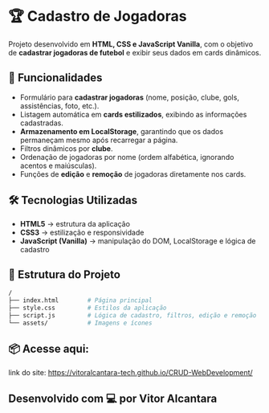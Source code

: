 # 🏆 Cadastro de Jogadoras

Projeto desenvolvido em **HTML, CSS e JavaScript Vanilla**, com o objetivo de **cadastrar jogadoras de futebol** e exibir seus dados em cards dinâmicos.  

## 🚀 Funcionalidades
- Formulário para **cadastrar jogadoras** (nome, posição, clube, gols, assistências, foto, etc.).  
- Listagem automática em **cards estilizados**, exibindo as informações cadastradas.  
- **Armazenamento em LocalStorage**, garantindo que os dados permaneçam mesmo após recarregar a página.  
- Filtros dinâmicos por **clube**.  
- Ordenação de jogadoras por nome (ordem alfabética, ignorando acentos e maiúsculas).  
- Funções de **edição** e **remoção** de jogadoras diretamente nos cards.  

## 🛠️ Tecnologias Utilizadas
- **HTML5** → estrutura da aplicação  
- **CSS3** → estilização e responsividade  
- **JavaScript (Vanilla)** → manipulação do DOM, LocalStorage e lógica de cadastro  

## 📂 Estrutura do Projeto
```bash
/
├── index.html        # Página principal
├── style.css         # Estilos da aplicação
├── script.js         # Lógica de cadastro, filtros, edição e remoção
└── assets/           # Imagens e ícones
```
## 📦 Acesse aqui:
link do site: https://vitoralcantara-tech.github.io/CRUD-WebDevelopment/

## Desenvolvido com 💻 por Vitor Alcantara
